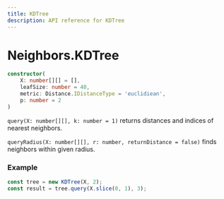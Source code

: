 ```yaml
---
title: KDTree
description: API reference for KDTree
---
```


# Neighbors.KDTree

```ts
constructor(
    X: number[][] = [],
    leafSize: number = 40,
    metric: Distance.IDistanceType = 'euclidiean',
    p: number = 2
)
```

`query(X: number[][], k: number = 1)` returns distances and indices of nearest neighbors.

`queryRadius(X: number[][], r: number, returnDistance = false)` finds neighbors within given radius.

### Example
```ts
const tree = new KDTree(X, 2);
const result = tree.query(X.slice(0, 1), 3);
```
